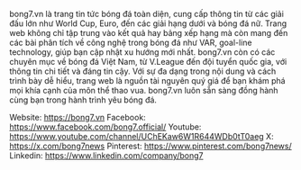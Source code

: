 bong7.vn là trang tin tức bóng đá toàn diện, cung cấp thông tin từ các giải đấu lớn như World Cup, Euro, đến các giải hạng dưới và bóng đá nữ. Trang web không chỉ tập trung vào kết quả hay bảng xếp hạng mà còn mang đến các bài phân tích về công nghệ trong bóng đá như VAR, goal-line technology, giúp bạn cập nhật xu hướng mới nhất. bong7.vn còn có các chuyên mục về bóng đá Việt Nam, từ V.League đến đội tuyển quốc gia, với thông tin chi tiết và đáng tin cậy. Với sự đa dạng trong nội dung và cách trình bày dễ hiểu, trang web là nguồn tài nguyên quý giá để bạn khám phá mọi khía cạnh của môn thể thao vua. bong7.vn luôn sẵn sàng đồng hành cùng bạn trong hành trình yêu bóng đá.

Website: https://bong7.vn
Facebook: https://www.facebook.com/bong7.official/
Youtube: https://www.youtube.com/channel/UChEKaw6W1R644WDb0tT0aeg
X: https://x.com/bong7news
Pinterest: https://www.pinterest.com/bong7news/
Linkedin: https://www.linkedin.com/company/bong7
